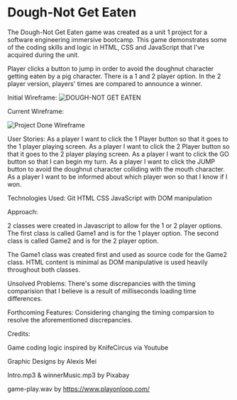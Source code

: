 # Dough-Not Get Eaten

The Dough-Not Get Eaten game was created as a unit 1 project for a software engineering immersive bootcamp. This game demonstrates some of the coding skills and logic in HTML, CSS and JavaScript that I've acquired during the unit.

Player clicks a button to jump in order to avoid the doughnut character getting eaten by a pig character. There is a 1 and 2 player option.  In the 2 player version, players' times are compared to announce a winner.

Initial Wireframe:
![DOUGH-NOT GET EATEN](https://user-images.githubusercontent.com/104706798/180518652-06b9c0ea-074a-42f5-90f7-f642be6d81f7.png)


Current Wireframe:

![Project Done Wireframe](https://user-images.githubusercontent.com/104706798/180586016-49d19086-e8f5-402c-b639-99b3d880b7dc.png)


User Stories:
As a player I want to click the 1 Player button so that it goes to the 1 player playing screen.
As a player I want to click the 2 Player button so that it goes to the 2 player playing screen.
As a player I want to click the GO button so that I can begin my turn.
As a player I want to click the JUMP button to avoid the doughnut character colliding with the mouth character.
As a player I want to be informed about which player won so that I know if I won.

Technologies Used:
Git
HTML
CSS
JavaScript with DOM manipulation

Approach:

2 classes were created in Javascript to allow for the 1 or 2 player options. The first class is called Game1 and is for the 1 player option. The second class is called Game2 and is for the 2 player option.

The Game1 class was created first and used as source code for the Game2 class. HTML content is minimal as DOM manipulative is used heavily throughout both classes.


Unsolved Problems:
There's some discrepancies with the timing comparision that I believe is a result of milliseconds loading time differences.

Forthcoming Features:
Considering changing the timing comparsion to resolve the aforementioned discrepancies.

Credits:

Game coding logic inspired by KnifeCircus via Youtube

Graphic Designs by Alexis Mei

Intro.mp3 & winnerMusic.mp3 by Pixabay

game-play.wav by https://www.playonloop.com/
